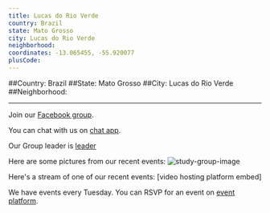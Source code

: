 ```yaml
---
title: Lucas do Rio Verde
country: Brazil
state: Mato Grosso
city: Lucas do Rio Verde
neighborhood: 
coordinates: -13.065455, -55.920077
plusCode:
---
```


##Country: Brazil
##State: Mato Grosso
##City: Lucas do Rio Verde
##Neighborhood: 
*****
Join our [Facebook group](https://www.facebook.com/groups/1683221241966841).

You can chat with us on [chat app]().

Our Group leader is [leader]()

Here are some pictures from our recent events:
![study-group-image]()

Here's a stream of one of our recent events:
[video hosting platform embed]

We have events every Tuesday. You can RSVP for an event on [event platform]().

